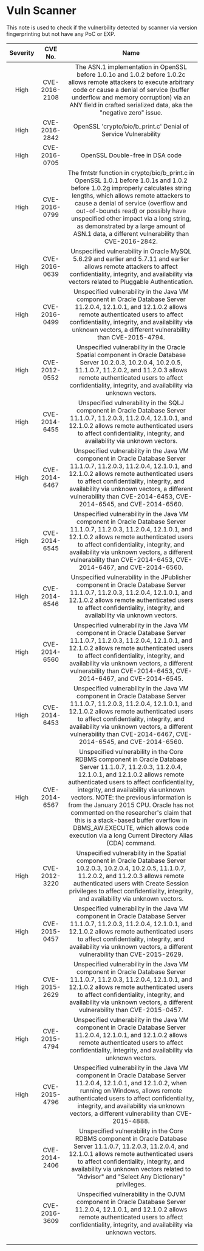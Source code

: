 # Vuln Scanner

This note is used to check if the vulnerbility detected by scanner via version fingerprinting but not have any PoC or EXP.

|Severity|CVE No.|Name|
|:-------:|:-------:|:------:|
|High|CVE-2016-2108|The ASN.1 implementation in OpenSSL before 1.0.1o and 1.0.2 before 1.0.2c allows remote attackers to execute arbitrary code or cause a denial of service (buffer underflow and memory corruption) via an ANY field in crafted serialized data, aka the "negative zero" issue.|
|High|CVE-2016-2842|OpenSSL 'crypto/bio/b_print.c' Denial of Service Vulnerability|
|High|CVE-2016-0705|OpenSSL Double-free in DSA code|
|High|CVE-2016-0799|The fmtstr function in crypto/bio/b_print.c in OpenSSL 1.0.1 before 1.0.1s and 1.0.2 before 1.0.2g improperly calculates string lengths, which allows remote attackers to cause a denial of service (overflow and out-of-bounds read) or possibly have unspecified other impact via a long string, as demonstrated by a large amount of ASN.1 data, a different vulnerability than CVE-2016-2842.|
|   High   | CVE-2016-0639 | Unspecified vulnerability in Oracle MySQL 5.6.29 and earlier and 5.7.11 and earlier allows remote attackers to affect confidentiality, integrity, and availability via vectors related to Pluggable Authentication. |
|   High   | CVE-2016-0499 | Unspecified vulnerability in the Java VM component in Oracle Database Server 11.2.0.4, 12.1.0.1, and 12.1.0.2 allows remote authenticated users to affect confidentiality, integrity, and availability via unknown vectors, a different vulnerability than CVE-2015-4794. |
|   High   | CVE-2012-0552 | Unspecified vulnerability in the Oracle Spatial component in Oracle Database Server 10.2.0.3, 10.2.0.4, 10.2.0.5, 11.1.0.7, 11.2.0.2, and 11.2.0.3 allows remote authenticated users to affect confidentiality, integrity, and availability via unknown vectors. |
|   High   | CVE-2014-6455 | Unspecified vulnerability in the SQLJ component in Oracle Database Server 11.1.0.7, 11.2.0.3, 11.2.0.4, 12.1.0.1, and 12.1.0.2 allows remote authenticated users to affect confidentiality, integrity, and availability via unknown vectors. |
|   High   | CVE-2014-6467 | Unspecified vulnerability in the Java VM component in Oracle Database Server 11.1.0.7, 11.2.0.3, 11.2.0.4, 12.1.0.1, and 12.1.0.2 allows remote authenticated users to affect confidentiality, integrity, and availability via unknown vectors, a different vulnerability than CVE-2014-6453, CVE-2014-6545, and CVE-2014-6560. |
|   High   | CVE-2014-6545 | Unspecified vulnerability in the Java VM component in Oracle Database Server 11.1.0.7, 11.2.0.3, 11.2.0.4, 12.1.0.1, and 12.1.0.2 allows remote authenticated users to affect confidentiality, integrity, and availability via unknown vectors, a different vulnerability than CVE-2014-6453, CVE-2014-6467, and CVE-2014-6560. |
|High|CVE-2014-6546|Unspecified vulnerability in the JPublisher component in Oracle Database Server 11.1.0.7, 11.2.0.3, 11.2.0.4, 12.1.0.1, and 12.1.0.2 allows remote authenticated users to affect confidentiality, integrity, and availability via unknown vectors.|
|High|CVE-2014-6560|Unspecified vulnerability in the Java VM component in Oracle Database Server 11.1.0.7, 11.2.0.3, 11.2.0.4, 12.1.0.1, and 12.1.0.2 allows remote authenticated users to affect confidentiality, integrity, and availability via unknown vectors, a different vulnerability than CVE-2014-6453, CVE-2014-6467, and CVE-2014-6545.|
|High|CVE-2014-6453|Unspecified vulnerability in the Java VM component in Oracle Database Server 11.1.0.7, 11.2.0.3, 11.2.0.4, 12.1.0.1, and 12.1.0.2 allows remote authenticated users to affect confidentiality, integrity, and availability via unknown vectors, a different vulnerability than CVE-2014-6467, CVE-2014-6545, and CVE-2014-6560.|
|High|CVE-2014-6567|Unspecified vulnerability in the Core RDBMS component in Oracle Database Server 11.1.0.7, 11.2.0.3, 11.2.0.4, 12.1.0.1, and 12.1.0.2 allows remote authenticated users to affect confidentiality, integrity, and availability via unknown vectors. NOTE: the previous information is from the January 2015 CPU. Oracle has not commented on the researcher's claim that this is a stack-based buffer overflow in DBMS_AW.EXECUTE, which allows code execution via a long Current Directory Alias (CDA) command.|
|High|CVE-2012-3220|Unspecified vulnerability in the Spatial component in Oracle Database Server 10.2.0.3, 10.2.0.4, 10.2.0.5, 11.1.0.7, 11.2.0.2, and 11.2.0.3 allows remote authenticated users with Create Session privileges to affect confidentiality, integrity, and availability via unknown vectors.|
|High|CVE-2015-0457|Unspecified vulnerability in the Java VM component in Oracle Database Server 11.1.0.7, 11.2.0.3, 11.2.0.4, 12.1.0.1, and 12.1.0.2 allows remote authenticated users to affect confidentiality, integrity, and availability via unknown vectors, a different vulnerability than CVE-2015-2629.|
|High|CVE-2015-2629|Unspecified vulnerability in the Java VM component in Oracle Database Server 11.1.0.7, 11.2.0.3, 11.2.0.4, 12.1.0.1, and 12.1.0.2 allows remote authenticated users to affect confidentiality, integrity, and availability via unknown vectors, a different vulnerability than CVE-2015-0457.|
|High|CVE-2015-4794|Unspecified vulnerability in the Java VM component in Oracle Database Server 11.2.0.4, 12.1.0.1, and 12.1.0.2 allows remote authenticated users to affect confidentiality, integrity, and availability via unknown vectors.|
|High|CVE-2015-4796|Unspecified vulnerability in the Java VM component in Oracle Database Server 11.2.0.4, 12.1.0.1, and 12.1.0.2, when running on Windows, allows remote authenticated users to affect confidentiality, integrity, and availability via unknown vectors, a different vulnerability than CVE-2015-4888.|
||CVE-2014-2406|Unspecified vulnerability in the Core RDBMS component in Oracle Database Server 11.1.0.7, 11.2.0.3, 11.2.0.4, and 12.1.0.1 allows remote authenticated users to affect confidentiality, integrity, and availability via unknown vectors related to "Advisor" and "Select Any Dictionary" privileges.|
||CVE-2016-3609|Unspecified vulnerability in the OJVM component in Oracle Database Server 11.2.0.4, 12.1.0.1, and 12.1.0.2 allows remote authenticated users to affect confidentiality, integrity, and availability via unknown vectors.|
||               |                                                              |
||||
||||